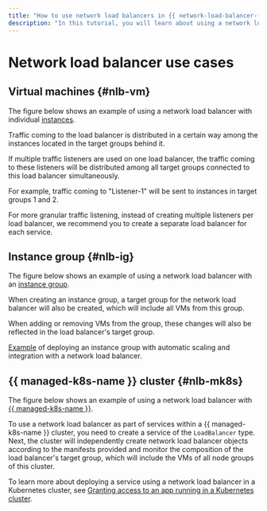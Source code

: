 ```yaml
---
title: "How to use network load balancers in {{ network-load-balancer-full-name }}"
description: "In this tutorial, you will learn about using a network load balancer in {{ network-load-balancer-name }}."
---
```


# Network load balancer use cases

## Virtual machines {#nlb-vm}

The figure below shows an example of using a network load balancer with individual [instances](../../compute/concepts/vm.md).

Traffic coming to the load balancer is distributed in a certain way among the instances located in the target groups behind it.

If multiple traffic listeners are used on one load balancer, the traffic coming to these listeners will be distributed among all target groups connected to this load balancer simultaneously.

For example, traffic coming to "Listener-1" will be sent to instances in target groups 1 and 2.

For more granular traffic listening, instead of creating multiple listeners per load balancer, we recommend you to create a separate load balancer for each service.

## Instance group {#nlb-ig}

The figure below shows an example of using a network load balancer with an [instance group](../../compute/concepts/instance-groups/index.md).

When creating an instance group, a target group for the network load balancer will also be created, which will include all VMs from this group.

When adding or removing VMs from the group, these changes will also be reflected in the load balancer's target group.

[Example](../../_tutorials/infrastructure/vm-autoscale.md) of deploying an instance group with automatic scaling and integration with a network load balancer.

## {{ managed-k8s-name }} cluster {#nlb-mk8s}

The figure below shows an example of using a network load balancer with [{{ managed-k8s-name }}](../../managed-kubernetes/concepts/index.md).

To use a network load balancer as part of services within a {{ managed-k8s-name }} cluster, you need to create a service of the `LoadBalancer` type. Next, the cluster will independently create network load balancer objects according to the manifests provided and monitor the composition of the load balancer's target group, which will include the VMs of all node groups of this cluster.

To learn more about deploying a service using a network load balancer in a Kubernetes cluster, see [Granting access to an app running in a Kubernetes cluster](../../managed-kubernetes/operations/create-load-balancer.md).

